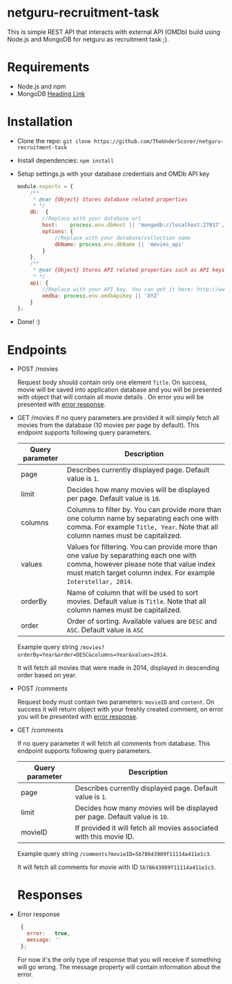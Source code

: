 # netguru-recruitment-task

This is simple REST API that interacts with external API (OMDb) build using Node.js and MongoDB for netguru as recruitment task ;).


# Requirements

- Node.js and npm
- MongoDB [Heading Link](#section-i-want)

# Installation
- Clone the repo: ```git clone https://github.com/TheUnderScorer/netguru-recruitment-task```
- Install dependencies: `npm install`
- Setup settings.js with your database credentials and OMDb API key
  ```javascript
  module.exports = {
      /**
       * @var {Object} Stores database related properties
       * */
      db:  {
          //Replace with your database url
          host:    process.env.dbHost || 'mongodb://localhost:27017',
          options: {
              //Replace with your database/collection name
              dbName: process.env.dbName || 'movies_api'
          }
      },
      /**
       * @var {Object} Stores API related properties such as API keys
       * */
      api: {
          //Replace with your API key. You can get it here: http://www.omdbapi.com/apikey.aspx
          omdba: process.env.omdbApiKey || 'XYZ'
      }
  };
  ```

- Done! :)

# Endpoints

- POST /movies

  Request body should contain only one element `Title`. On success, movie will be saved into application database and you will be presented with object that will contain all movie details . On error you will be presented with [error response](#responses).

- GET /movies
  If no query parameters are provided it will simply fetch all movies from the database (10 movies per page by default). This endpoint supports following query parameters.

  | Query parameter  | Description |
  | ------------- | ------------- |
  | page  | Describes currently displayed page. Default value is `1`.  |
  | limit  | Decides how many movies will be displayed per page. Default value is `10`.  |
  | columns | Columns to filter by. You can provide more than one column name by separating each one with comma. For example `Title, Year`. Note that all column names must be capitalized. | 
  | values | Values for filtering. You can provide more than one value by separathing each one with comma, however please note that value index must match target column index. For example `Interstellar, 2014`. |
  | orderBy | Name of column that will be used to sort movies. Default value is `Title`. Note that all column names must be capitalized. |
  | order | Order of sorting. Available values are `DESC` and `ASC`. Default value is `ASC` |

  Example query string `/movies?orderBy=Year&order=DESC&columns=Year&values=2014`. 
  
  It will fetch all movies that were made in 2014, displayed in descending order based on year.

- POST /comments

  Request body must contain two parameters: `movieID` and `content`. On success it will return object with your freshly created comment, on error you will be presented with [error response](#responses).
  
- GET /comments

  If no query parameter it will fetch all comments from database. This endpoint supports following query parameters.
  
  | Query parameter  | Description |
  | ------------- | ------------- |
  | page  | Describes currently displayed page. Default value is `1`.  |
  | limit  | Decides how many movies will be displayed per page. Default value is `10`.  |
  | movieID  | If provided it will fetch all movies associated with this movie ID.  |
  
   Example query string `/comments?movieID=5b78643989f11114a411e1c3`.
   
   It will fetch all comments for movie with ID `5b78643989f11114a411e1c3`.
  
   # Responses
   
- Error response
  ```javascript
   {
     error:   true,
     message: ''
   };
    ```   
  For now it's the only type of response that you will receive if something will go wrong. The message property will contain information about the error.
